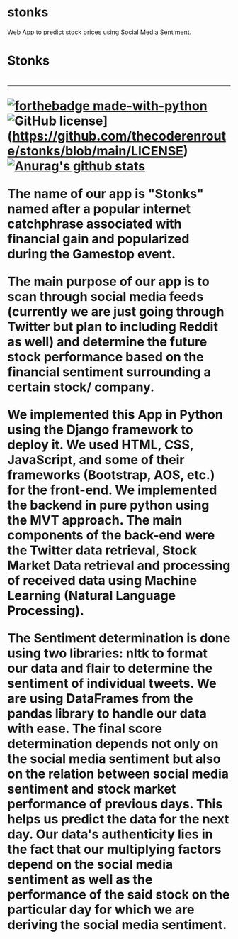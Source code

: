 # stonks
Web App to predict stock prices using Social Media Sentiment.

<h1>Stonks<h1>
<hr>
  
  
[![forthebadge made-with-python](http://ForTheBadge.com/images/badges/made-with-python.svg)](https://www.python.org/)
![GitHub license](https://img.shields.io/github/license/Naereen/StrapDown.js.svg)](https://github.com/thecoderenroute/stonks/blob/main/LICENSE)
[![Anurag's github stats](https://github-readme-stats.vercel.app/api?username=Naereen&theme=blue-green)](https://github.com/anuraghazra/github-readme-stats)

The name of our app is "Stonks" named after a popular internet catchphrase associated with financial gain and popularized during the Gamestop event.

The main purpose of our app is to scan through social media feeds (currently we are just going through Twitter but plan to including Reddit as well) and determine the future stock performance based on the financial sentiment surrounding a certain stock/ company.

We implemented this App in Python using the Django framework to deploy it. We used HTML, CSS, JavaScript, and some of their frameworks (Bootstrap, AOS, etc.) for the front-end. We implemented the backend in pure python using the MVT approach. The main components of the back-end were the Twitter data retrieval, Stock Market Data retrieval and processing of received data using Machine Learning (Natural Language Processing). 

The Sentiment determination is done using two libraries: nltk to format our data and flair to determine the sentiment of individual tweets. We are using DataFrames from the pandas library to handle our data with ease. The final score determination depends not only on the social media sentiment but also on the relation between social media sentiment and stock market performance of previous days. This helps us predict the data for the next day. Our data's authenticity lies in the fact that our multiplying factors depend on the social media sentiment as well as the performance of the said stock on the particular day for which we are deriving the social media sentiment.
